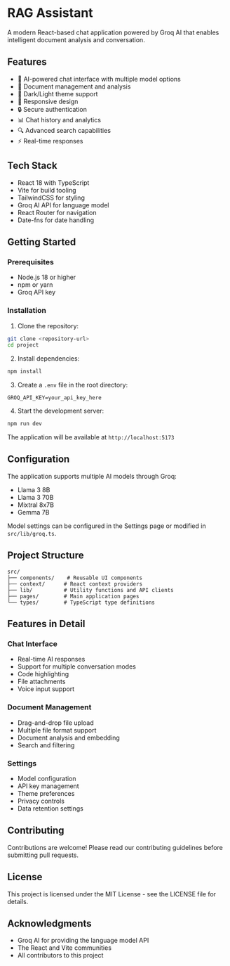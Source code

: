 # RAG Assistant

A modern React-based chat application powered by Groq AI that enables intelligent document analysis and conversation.

## Features

- 🤖 AI-powered chat interface with multiple model options
- 📄 Document management and analysis
- 🌙 Dark/Light theme support
- 📱 Responsive design
- 🔒 Secure authentication
- 📊 Chat history and analytics
- 🔍 Advanced search capabilities
- ⚡ Real-time responses

## Tech Stack

- React 18 with TypeScript
- Vite for build tooling
- TailwindCSS for styling
- Groq AI API for language model
- React Router for navigation
- Date-fns for date handling

## Getting Started

### Prerequisites

- Node.js 18 or higher
- npm or yarn
- Groq API key

### Installation

1. Clone the repository:
```bash
git clone <repository-url>
cd project
```

2. Install dependencies:
```bash
npm install
```

3. Create a `.env` file in the root directory:
```
GROQ_API_KEY=your_api_key_here
```

4. Start the development server:
```bash
npm run dev
```

The application will be available at `http://localhost:5173`

## Configuration

The application supports multiple AI models through Groq:
- Llama 3 8B
- Llama 3 70B
- Mixtral 8x7B
- Gemma 7B

Model settings can be configured in the Settings page or modified in `src/lib/groq.ts`.

## Project Structure

```
src/
├── components/    # Reusable UI components
├── context/      # React context providers
├── lib/          # Utility functions and API clients
├── pages/        # Main application pages
└── types/        # TypeScript type definitions
```

## Features in Detail

### Chat Interface
- Real-time AI responses
- Support for multiple conversation modes
- Code highlighting
- File attachments
- Voice input support

### Document Management
- Drag-and-drop file upload
- Multiple file format support
- Document analysis and embedding
- Search and filtering

### Settings
- Model configuration
- API key management
- Theme preferences
- Privacy controls
- Data retention settings

## Contributing

Contributions are welcome! Please read our contributing guidelines before submitting pull requests.

## License

This project is licensed under the MIT License - see the LICENSE file for details.

## Acknowledgments

- Groq AI for providing the language model API
- The React and Vite communities
- All contributors to this project
